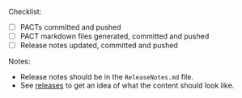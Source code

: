 Checklist:

* [ ] PACTs committed and pushed
* [ ] PACT markdown files generated, committed and pushed
* [ ] Release notes updated, committed and pushed

Notes:

* Release notes should be in the `ReleaseNotes.md` file.
* See [releases](https://github.com/seek-oss/ad-posting-api-client/releases) to get an idea of what the content should look like.
